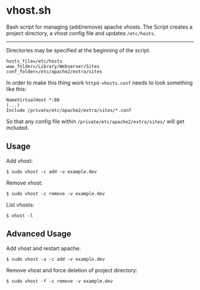 # vhost.sh

Bash script for managing (add/remove) apache vhosts. The Script creates a project directory, a vhost config file and updates `/etc/hosts`.

---

Directories may be specified at the beginning of the script.

    hosts_file=/etc/hosts
    www_folder=/Library/Webserver/Sites
    conf_folder=/etc/apache2/extra/sites

In order to make this thing work `httpd-vhosts.conf` needs to look something like this:

    NameVirtualHost *:80
    (...)
    Include /private/etc/apache2/extra/sites/*.conf

So that any config file within `/private/etc/apache2/extra/sites/` will get included.

## Usage

Add vhost:

    $ sudo vhost -c add -v example.dev

Remove vhost:

    $ sudo vhost -c remove -v example.dev

List vhosts:

    $ vhost -l

## Advanced Usage

Add vhost and restart apache:

    $ sudo vhost -a -c add -v example.dev

Remove vhost and force deletion of project directory:

    $ sudo vhost -f -c remove -v example.dev
